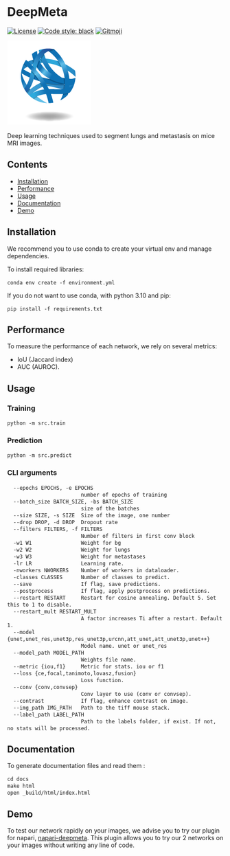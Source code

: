 # DeepMeta

[![License](https://img.shields.io/github/license/cbib/DeepMeta?label=license)](https://github.com/cbib/DeepMeta/blob/main/LICENSE) [![Code style: black](https://img.shields.io/badge/code%20style-black-000000.svg)](https://github.com/psf/black)
<a href="https://gitmoji.dev">
  <img src="https://img.shields.io/badge/gitmoji-%20😜%20😍-FFDD67.svg?style=flat-square" alt="Gitmoji">
</a>


[![CBiB Logo](imgs/cbib_logo.png)](https://www.cbib.u-bordeaux.fr/)

Deep learning techniques used to segment lungs and metastasis on mice MRI images.


## Contents
- [Installation](#installation)
- [Performance](#performance)
- [Usage](#usage)
- [Documentation](#Documentation)
- [Demo](#Demo)


## Installation

We recommend you to use conda to create your virtual env and manage dependencies.

To install required libraries:
```shell script
conda env create -f environment.yml
```

If you do not want to use conda, with python 3.10 and pip:
```shell script
pip install -f requirements.txt
```

## Performance
To measure the performance of each network, we rely on several metrics:
 - IoU (Jaccard index)
 - AUC (AUROC).


## Usage

### Training

```shell
python -m src.train
```

### Prediction

```shell
python -m src.predict
```

### CLI arguments

```
  --epochs EPOCHS, -e EPOCHS
                        number of epochs of training
  --batch_size BATCH_SIZE, -bs BATCH_SIZE
                        size of the batches
  --size SIZE, -s SIZE  Size of the image, one number
  --drop DROP, -d DROP  Dropout rate
  --filters FILTERS, -f FILTERS
                        Number of filters in first conv block
  -w1 W1                Weight for bg
  -w2 W2                Weight for lungs
  -w3 W3                Weight for metastases
  -lr LR                Learning rate.
  -nworkers NWORKERS    Number of workers in dataloader.
  -classes CLASSES      Number of classes to predict.
  --save                If flag, save predictions.
  --postprocess         If flag, apply postprocess on predictions.
  --restart RESTART     Restart for cosine annealing. Default 5. Set this to 1 to disable.
  --restart_mult RESTART_MULT
                        A factor increases Ti after a restart. Default 1.
  --model {unet,unet_res,unet3p,res_unet3p,urcnn,att_unet,att_unet3p,unet++}
                        Model name. unet or unet_res
  --model_path MODEL_PATH
                        Weights file name.
  --metric {iou,f1}     Metric for stats. iou or f1
  --loss {ce,focal,tanimoto,lovasz,fusion}
                        Loss function.
  --conv {conv,convsep}
                        Conv layer to use (conv or convsep).
  --contrast            If flag, enhance contrast on image.
  --img_path IMG_PATH   Path to the tiff mouse stack.
  --label_path LABEL_PATH
                        Path to the labels folder, if exist. If not, no stats will be processed.
```

## Documentation

To generate documentation files and read them :

```shell
cd docs
make html
open _build/html/index.html
```

## Demo

To test our network rapidly on your images, we advise you to try our plugin for napari,
[napari-deepmeta](https://github.com/EdgarLefevre/napari-deepmeta). This plugin allows you to try our 2 networks on your
images without writing any line of code.
